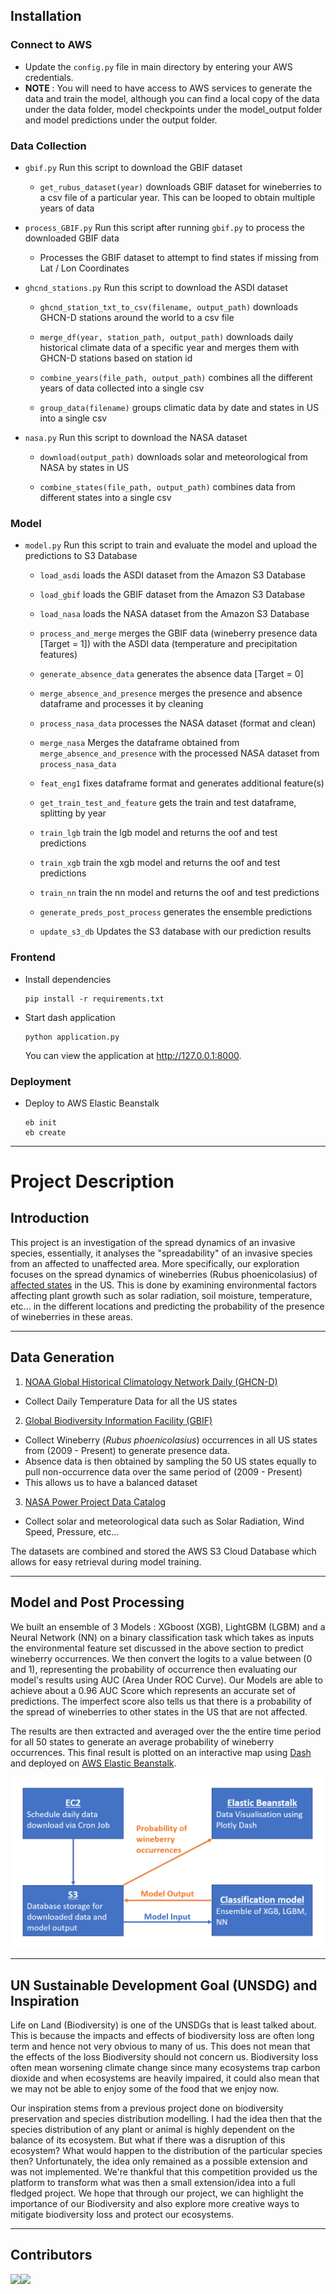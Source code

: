 ## Installation

### Connect to AWS
- Update the `config.py` file in main directory by entering your AWS credentials.
- **NOTE** : You will need to have access to AWS services to generate the data and train the model, although you can find a local copy of the data under the data folder, model checkpoints under the model_output folder and model predictions under the output folder.

### Data Collection

- `gbif.py` Run this script to download the GBIF dataset

    - `get_rubus_dataset(year)` downloads GBIF dataset for wineberries to a csv file of a particular year. This can be looped to obtain multiple years of data

- `process_GBIF.py` Run this script after running `gbif.py` to process the downloaded GBIF data

    - Processes the GBIF dataset to attempt to find states if missing from Lat / Lon Coordinates

- `ghcnd_stations.py` Run this script to download the ASDI dataset
  
    - `ghcnd_station_txt_to_csv(filename, output_path)` downloads GHCN-D stations around the world to a csv file

    - `merge_df(year, station_path, output_path)` downloads daily historical climate data of a specific year and merges them with GHCN-D stations based on station id
    
    - `combine_years(file_path, output_path)` combines all the different years of data collected into a single csv

    - `group_data(filename)` groups climatic data by date and states in US into a single csv

- `nasa.py` Run this script to download the NASA dataset
    
    - `download(output_path)` downloads solar and meteorological from NASA by states in US
    
    - `combine_states(file_path, output_path)` combines data from different states into a single csv


### Model

- `model.py` Run this script to train and evaluate the model and upload the predictions to S3 Database

    - `load_asdi` loads the ASDI dataset from the Amazon S3 Database
    
    - `load_gbif` loads the GBIF dataset from the Amazon S3 Database
    
    - `load_nasa` loads the NASA dataset from the Amazon S3 Database
    
    - `process_and_merge` merges the GBIF data (wineberry presence data [Target = 1]) with the ASDI data (temperature and precipitation features)
    
    - `generate_absence_data` generates the absence data [Target = 0]
    
    - `merge_absence_and_presence` merges the presence and absence dataframe and processes it by cleaning
    
    - `process_nasa_data` processes the NASA dataset (format and clean)
    
    - `merge_nasa` Merges the dataframe obtained from `merge_absence_and_presence` with the processed NASA dataset from `process_nasa_data`
    
    - `feat_eng1` fixes dataframe format and generates additional feature(s)
    
    - `get_train_test_and_feature` gets the train and test dataframe, splitting by year
    
    - `train_lgb` train the lgb model and returns the oof and test predictions
    
    - `train_xgb` train the xgb model and returns the oof and test predictions
    
    - `train_nn` train the nn model and returns the oof and test predictions
    
    - `generate_preds_post_process` generates the ensemble predictions
    
    - `update_s3_db` Updates the S3 database with our prediction results




### Frontend

-  Install dependencies

    ```commandline
    pip install -r requirements.txt
    ```

- Start dash application

    ```commandline
    python application.py
    ```
    
    You can view the application at http://127.0.0.1:8000.

### Deployment
  
- Deploy to AWS Elastic Beanstalk
  ```commandline
  eb init
  eb create
  ```

---

# Project Description

## Introduction

This project is an investigation of the spread dynamics of an invasive species, essentially, it analyses the "spreadability" of an invasive species from an affected to unaffected area. More specifically, our exploration focuses on the spread dynamics of wineberries (Rubus phoenicolasius) of [affected states](https://nyis.info/invasive_species/wineberry/) in the US. This is done by examining environmental factors affecting plant growth such as solar radiation, soil moisture, temperature, etc... in the different locations and predicting the probability of the presence of wineberries in these areas.

---
## Data Generation


1. [NOAA Global Historical Climatology Network Daily (GHCN-D)](https://aws.amazon.com/marketplace/pp/prodview-dzppucmwfpuk4?sr=0-1&ref_=beagle&applicationId=AWSMPContessa)
- Collect Daily Temperature Data for all the US states


2. [Global Biodiversity Information Facility (GBIF)](https://www.gbif.org/occurrence/search)
- Collect Wineberry (*Rubus phoenicolasius*) occurrences in all US states from (2009 - Present) to generate presence data.
- Absence data is then obtained by sampling the 50 US states equally to pull non-occurrence data over the same period of (2009 - Present)
- This allows us to have a balanced dataset


3. [NASA Power Project Data Catalog](https://power.larc.nasa.gov/data-access-viewer/)
- Collect solar and meteorological data such as Solar Radiation, Wind Speed, Pressure, etc...

The datasets are combined and stored the AWS S3 Cloud Database which allows for easy retrieval during model training.

---

## Model and Post Processing

We built an ensemble of 3 Models : XGboost (XGB), LightGBM (LGBM) and a Neural Network (NN) on a binary classification task which takes as inputs the environmental feature set discussed in the above section to predict wineberry occurrences. We then convert the logits to a value between (0 and 1), representing the probability of occurrence then evaluating our model's results using AUC (Area Under ROC Curve). Our Models are able to achieve about a 0.96 AUC Score which represents an accurate set of predictions. The imperfect score also tells us that there is a probability of the spread of wineberries to other states in the US that are not affected.

The results are then extracted and averaged over the the entire time period for all 50 states to generate an average probability of wineberry occurrences. This final result is plotted on an interactive map using [Dash](https://dash.plotly.com/) and deployed on [AWS Elastic Beanstalk](http://asdi-project-dev.ap-southeast-1.elasticbeanstalk.com/).

![AWS Flowchart](./assets/aws-services.png)

---

## UN Sustainable Development Goal (UNSDG) and Inspiration

Life on Land (Biodiversity) is one of the UNSDGs that is least talked about. This is because the impacts and effects of biodiversity loss are often long term and hence not very obvious to many of us. This does not mean that the effects of the loss Biodiversity should not concern us. Biodiversity loss often mean worsening climate change since many ecosystems trap carbon dioxide and when ecosystems are heavily impaired, it could also mean that we may not be able to enjoy some of the food that we enjoy now.

Our inspiration stems from a previous project done on biodiversity preservation and species distribution modelling. I had the idea then that the species distribution of any plant or animal is highly dependent on the balance of its ecosystem. But what if there was a disruption of this ecosystem? What would happen to the distribution of the particular species then? Unfortunately, the idea only remained as a possible extension and was not implemented. We're thankful that this competition provided us the platform to transform what was then a small extension/idea into a full fledged project. We hope that through our project, we can highlight the importance of our Biodiversity and also explore more creative ways to mitigate biodiversity loss and protect our ecosystems.

---

## Contributors

[![](https://github.com/maze508.png?size=50)](https://github.com/maze508)[![](https://github.com/guanquann.png?size=50)](https://github.com/guanquann)
